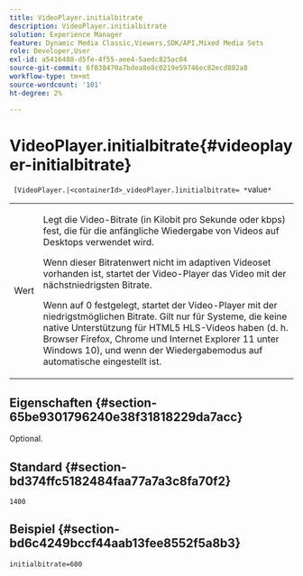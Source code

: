 ```yaml
---
title: VideoPlayer.initialbitrate
description: VideoPlayer.initialbitrate
solution: Experience Manager
feature: Dynamic Media Classic,Viewers,SDK/API,Mixed Media Sets
role: Developer,User
exl-id: a5416488-d5fe-4f55-aee4-5aedc825ac04
source-git-commit: 6f838470a7bdea8e8c0219e59746ec82ecd802a8
workflow-type: tm+mt
source-wordcount: '101'
ht-degree: 2%

---
```


# VideoPlayer.initialbitrate{#videoplayer-initialbitrate}

` [VideoPlayer.|<containerId>_videoPlayer.]initialbitrate= *`value`*`

<table id="table_6B56976AEADA440A9A6BC9C4F65D4ADA"> 
 <tbody> 
  <tr> 
   <td colname="col1"> <p> <span class="codeph"> <span class="varname"> Wert </span> </span> </p> </td> 
   <td colname="col2"> <p>Legt die Video-Bitrate (in Kilobit pro Sekunde oder kbps) fest, die für die anfängliche Wiedergabe von Videos auf Desktops verwendet wird. </p> <p>Wenn dieser Bitratenwert nicht im adaptiven Videoset vorhanden ist, startet der Video-Player das Video mit der nächstniedrigsten Bitrate. </p> <p>Wenn auf <span class="codeph"> 0 </span> festgelegt, startet der Video-Player mit der niedrigstmöglichen Bitrate. Gilt nur für Systeme, die keine native Unterstützung für HTML5 HLS-Videos haben (d. h. Browser Firefox, Chrome und Internet Explorer 11 unter Windows 10), und wenn der Wiedergabemodus auf <span class="codeph"> automatische </span> eingestellt ist. </p> </td> 
  </tr> 
 </tbody> 
</table>

## Eigenschaften {#section-65be9301796240e38f31818229da7acc}

Optional.

## Standard {#section-bd374ffc5182484faa77a7a3c8fa70f2}

`1400`

## Beispiel {#section-bd6c4249bccf44aab13fee8552f5a8b3}

`initialbitrate=600`
